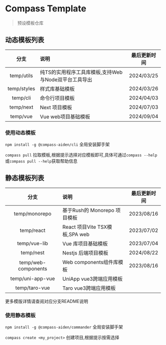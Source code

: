 # Compass Template
> 预设模板仓库

## 动态模板列表

|    分支     | 说明                                                 | 最后更新时间 |
| :---------: | :--------------------------------------------------- | :----------: |
| temp/utils  | 纯TS的实用程序工具库模板,支持Web与Node双平台工具导出 |  2024/03/25  |
| temp/styles | 样式库基础模板                                       |  2024/03/26  |
|  temp/cli   | 命令行项目模板                                       |  2024/04/03  |
|  temp/next  | Next 项目模板                                        |  2024/07/03  |
|  temp/vue   | Vue web项目基础模板                                  |  2024/09/04  |

### 使用动态模板

`npm install -g @compass-aiden/cli` 全局安装脚手架

`compass pull` 拉取模板,根据提示选择对应模板即可,具体可通过`compass --help`或`compass pull --help`获取帮助信息

## 静态模板列表

|        分支         | 说明                           | 最后更新时间 |
| :-----------------: | :----------------------------- | :----------: |
|    temp/monorepo    | 基于Rush的 Monorepo 项目模板   |  2023/08/16  |
|     temp/react      | React 项目Vite TSX模板,SPA web |  2023/07/02  |
|    temp/vue-lib     | Vue 库项目基础模板             |  2023/07/04  |
|      temp/nest      | Nestjs 后端项目模板            |  2024/08/22  |
| temp/web-components | Web components组件库模板       |  2023/08/16  |
|  temp/uni-app-vue   | UniApp vue3跨端应用模板        |              |
|    temp/taro-vue    | Taro vue3跨端应用模板          |              |

更多模版详情请查阅对应分支README说明

### 使用静态模板

`npm install -g @compass-aiden/commander` 全局安装脚手架

`compass create <my_project>` 创建项目,根据提示按需选择
